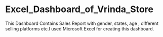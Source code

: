 # Excel_Dashboard_of_Vrinda_Store
This Dashboard Contains Sales Report with gender, states, age , different selling platforms etc.I used Microsoft Excel for creating this dashboard.
